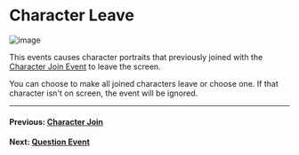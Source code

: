 # Character Leave
![image](./Images/Event_Character_Leave.PNG)

This events causes character portraits that previously joined with the [Character Join Event](./001.md) to leave the screen.

You can choose to make all joined characters leave or choose one. If that character isn't on screen, the event will be ignored.

---------------------------------------
#### Previous: [Character Join](./001)
#### Next: [Question Event](./010)